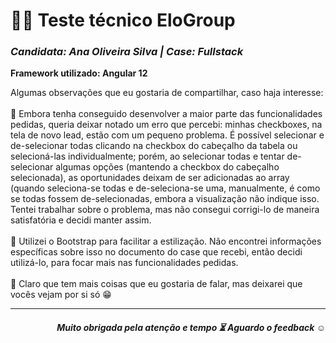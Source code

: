 <h1>👩‍💻 Teste técnico EloGroup</h1>
<h3><em> Candidata: Ana Oliveira Silva  |  Case: Fullstack</em></h3>

<p><strong>Framework utilizado: Angular 12</strong></p>

<p> Algumas observações que eu gostaria de compartilhar, caso haja interesse: <br><br>
  🔹 Embora tenha conseguido desenvolver a maior parte das funcionalidades pedidas, queria deixar notado um erro que percebi: minhas checkboxes, na tela de novo lead, estão com um pequeno problema. É possível selecionar e de-selecionar todas clicando na checkbox do cabeçalho da tabela ou selecioná-las individualmente; porém, ao selecionar todas e tentar de-selecionar algumas opções (mantendo a checkbox do cabeçalho selecionada), as oportunidades deixam de ser adicionadas ao array (quando seleciona-se todas e de-seleciona-se uma, manualmente, é como se todas fossem de-selecionadas, embora a visualização não indique isso. Tentei trabalhar sobre o problema, mas não consegui corrigi-lo de maneira satisfatória e decidi manter assim. <br><br>
  🔹 Utilizei o Bootstrap para facilitar a estilização. Não encontrei informações específicas sobre isso no documento do case que recebi, então decidi utilizá-lo, para focar mais nas funcionalidades pedidas. <br><br>
🔹 Claro que tem mais coisas que eu gostaria de falar, mas deixarei que vocês vejam por si só 😁</p>
  
  <hr>
  
  <h5 align="right"><em> Muito obrigada pela atenção e tempo ⏳ Aguardo o feedback ☺ </em></h5>
